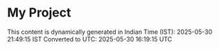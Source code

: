 # My Project

This content is dynamically generated in Indian Time (IST): 2025-05-30 21:49:15 IST
Converted to UTC: 2025-05-30 16:19:15 UTC
